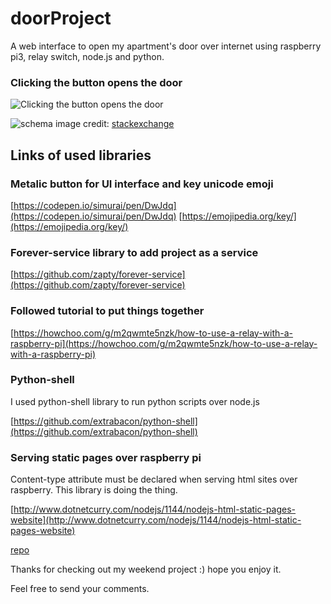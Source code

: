 # doorProject
A web interface to open my apartment's door over internet using raspberry pi3, relay switch, node.js and python.

### Clicking the button opens the door

![Clicking the button opens the door](https://image.prntscr.com/image/UbVwEHqyTumI_3YrIq1Gow.png)

![schema](https://i.stack.imgur.com/cjDmA.png) 
image credit: [stackexchange](https://raspberrypi.stackexchange.com/questions/74570/controlling-switches-from-both-raspberry-pi-relay-manual-home-automation)

## Links of used libraries 

### Metalic button for UI interface and key unicode emoji

[https://codepen.io/simurai/pen/DwJdq](https://codepen.io/simurai/pen/DwJdq)
[https://emojipedia.org/key/](https://emojipedia.org/key/)


### Forever-service library to add project as a service

[https://github.com/zapty/forever-service](https://github.com/zapty/forever-service)


### Followed tutorial to put things together

[https://howchoo.com/g/m2qwmte5nzk/how-to-use-a-relay-with-a-raspberry-pi](https://howchoo.com/g/m2qwmte5nzk/how-to-use-a-relay-with-a-raspberry-pi)

### Python-shell

I used python-shell library to run python scripts over node.js

[https://github.com/extrabacon/python-shell](https://github.com/extrabacon/python-shell)

### Serving static pages over raspberry pi

Content-type attribute must be declared when serving html sites over raspberry.
This library is doing the thing.

[http://www.dotnetcurry.com/nodejs/1144/nodejs-html-static-pages-website](http://www.dotnetcurry.com/nodejs/1144/nodejs-html-static-pages-website)

[repo](https://github.com/dotnetcurry/node.js-html-static-content)


Thanks for checking out my weekend project :) hope you enjoy it.

Feel free to send your comments.

